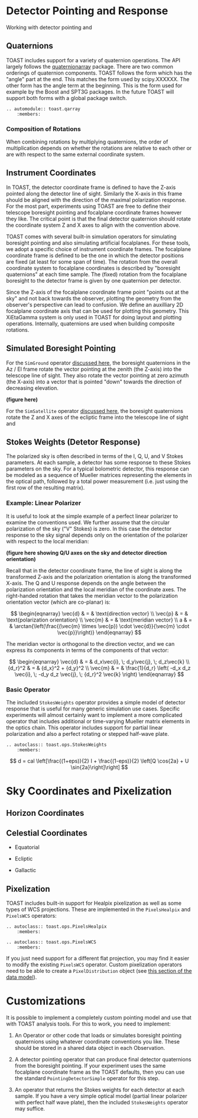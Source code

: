 # Detector Pointing and Response

Working with detector pointing and

## Quaternions

TOAST includes support for a variety of quaternion operations.  The API largely follows the [quaternionarray]() package.  There are two common orderings of quaternion components.  TOAST follows the form which has the "angle" part at the end.  This matches the form used by scipy.XXXXXX.  The other form has the angle term at the beginning.  This is the form used for example by the Boost and SPT3G packages.  In the future TOAST will support both forms with a global package switch.

```{eval-rst}
.. automodule:: toast.qarray
    :members:
```

### Composition of Rotations

When combining rotations by multiplying quaternions, the order of multiplication depends on whether the rotations are relative to each other or are with respect to the same external coordinate system.


## Instrument Coordinates

In TOAST, the detector coordinate frame is defined to have the Z-axis pointed along the detector line of sight.  Similarly the X-axis in this frame should be aligned with the direction of the maximal polarization response.  For the most part, experiments using TOAST are free to define their telescope boresight pointing and focalplane coordinate frames however they like.  The critical point is that the final detector quaternion should rotate the coordinate system Z and X axes to align with the convention above.

TOAST comes with several built-in simulation operators for simulating boresight pointing and also simulating artificial focalplanes.  For these tools, we adopt a specific choice of instrument coordinate frames.  The focalplane coordinate frame is defined to be the one in which the detector positions are fixed (at least for some span of time).  The rotation from the overall coordinate system to focalplane coordinates is described by "boresight quaternions" at each time sample.  The (fixed) rotation from the focalplane boresight to the detector frame is given by one quaternion per detector.  

Since the Z-axis of the focalplane coordinate frame point "points out at the sky" and not back towards the observer, plotting the geometry from the observer's perspective can lead to confusion.  We define an auxilliary 2D focalplane coordinate axis that can be used for plotting this geometry.  This XiEtaGamma system is only used in TOAST for doing layout and plotting operations.  Internally, quaternions are used when building composite rotations.

## Simulated Boresight Pointing

For the `SimGround` operator [discussed here](ops:sim_ground), the boresight quaternions in the Az / El frame rotate the vector pointing at the zenith (the Z-axis) into the telescope line of sight.  They also rotate the vector pointing at zero azimuth (the X-axis) into a vector that is pointed "down" towards the direction of decreasing elevation.

**(figure here)**

For the `SimSatellite` operator [discussed here](ops:sim_satellite), the boresight quaternions rotate the Z and X axes of the ecliptic frame into the telescope line of sight and

## Stokes Weights (Detetor Response)

The polarized sky is often described in terms of the I, Q, U, and V Stokes parameters.
At each sample, a detector has some response to these Stokes parameters on the sky. For
a typical bolometric detector, this response can be modeled as a sequence of Mueller
matrices representing the elements in the optical path, followed by a total power
measurement (i.e. just using the first row of the resulting matrix).

### Example:  Linear Polarizer

It is useful to look at the simple example of a perfect linear polarizer to examine the conventions used.  We further assume that the circular polarization of the sky ("V" Stokes) is zero.  In this case the detector response to the sky signal depends only on the orientation of the polarizer with respect to the local meridian:

**(figure here showing Q/U axes on the sky and detector direction orientation)**

Recall that in the detector coordinate frame, the line of sight is along the transformed
Z-axis and the polarization orientation is along the transformed X-axis. The Q and U
response depends on the angle between the polarization orientation and the local
meridian of the coordinate axes. The right-handed rotation that takes the meridian
vector to the polarization orientation vector (which are co-planar) is:

$$
\begin{eqnarray}
\vec{d} & = & \text{direction vector} \\
\vec{p} & = & \text{polarization orientation} \\
\vec{m} & = & \text{meridian vector} \\
a & = & \arctan{\left(\frac{(\vec{m} \times \vec{p}) \cdot \vec{d}}{\vec{m} \cdot \vec{p}}\right)}
\end{eqnarray}
$$

The meridian vector is orthogonal to the direction vector, and we can express its components in terms of the components of that vector:

$$
\begin{eqnarray}
\vec{d} & = & d_x\vec{i}, \; d_y\vec{j}, \; d_z\vec{k} \\
{d_r}^2 & = & {d_x}^2 + {d_y}^2 \\
\vec{m} & = & \frac{1}{d_r} \left( -d_x d_z \vec{i}, \; -d_y d_z \vec{j}, \; {d_r}^2 \vec{k} \right)
\end{eqnarray}
$$


### Basic Operator

The included `StokesWeights` operator provides a simple model of detector response that is useful for many generic simulation use cases.  Specific experiments will almost certainly want to implement a more complicated operator that includes additional or time-varying Mueller matrix elements in the optics chain.  This operator includes support for partial linear polarization and also a perfect rotating or stepped half-wave plate.

```{eval-rst}
.. autoclass:: toast.ops.StokesWeights
    :members:
```

$$
d = cal \left[\frac{(1+eps)}{2} I + \frac{(1-eps)}{2} \left[Q \cos{2a} + U \sin{2a}\right]\right]
$$

# Sky Coordinates and Pixelization


## Horizon Coordinates


## Celestial Coordinates

- Equatorial

- Ecliptic

- Gallactic


## Pixelization

TOAST includes built-in support for Healpix pixelization as well as some types of WCS projections.  These are implemented in the `PixelsHealpix` and `PixelsWCS` operators:

```{eval-rst}
.. autoclass:: toast.ops.PixelsHealpix
    :members:
```

```{eval-rst}
.. autoclass:: toast.ops.PixelsWCS
    :members:
```

If you just need support for a different flat projection, you may find it easier to
modify the existing `PixelsWCS` operator. Custom pixelization operators need to be able
to create a `PixelDistribution` object (see
[this section of the data model](pixel:dist)).





# Customizations

It is possible to implement a completely custom pointing model and use that with TOAST
analysis tools. For this to work, you need to implement:

1.  An Operator or other code that loads or simulates boresight pointing quaternions
    using whatever coordinate conventions you like. These should be stored in a shared
    data object in each Observation.

2.  A detector pointing operator that can produce final detector quaternions from the
    boresight pointing. If your experiment uses the same focalplane coordinate frame as
    the TOAST defaults, then you can use the standard `PointingDetectorSimple` operator
    for this step.

3.  An operator that returns the Stokes weights for each detector at each sample. If you
    have a very simple optical model (partial linear polarizer with perfect half wave
    plate), then the included `StokesWeights` operator may suffice.
